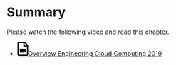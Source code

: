 # Summary

Please watch the following video and read this chapter.

* [![Video](images/video.png)Overview Engineering Cloud Computing 2019](https://www.youtube.com/watch?v=PU93waozGJk)
